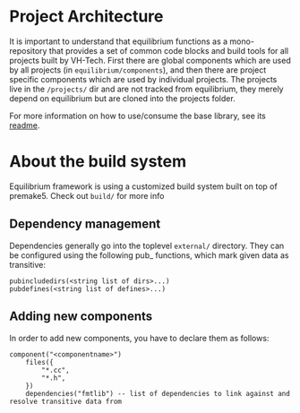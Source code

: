 # Project Architecture

It is important to understand that equilibrium functions as a mono-repository that provides a set of common code blocks and build tools for all projects built by VH-Tech. First there are global components which are used by all projects (in `equilibrium/components`), and then there are project specific components which are used by individual projects. 
The projects live in the `/projects/` dir and are not tracked from equilibrium, they merely depend on equilibrium but are cloned into the projects folder.

For more information on how to use/consume the base library, see its [readme](../base/readme.md).

# About the build system
Equilibrium framework is using a customized build system built on top of premake5. Check out `build/` for more info

## Dependency management
Dependencies generally go into the toplevel `external/` directory. They can be configured using the following pub_ functions, which mark given data as transitive:
```
pubincludedirs(<string list of dirs>...)
pubdefines(<string list of defines>...)
```
## Adding new components
In order to add new components, you have to declare them as follows:
```
component("<componentname>")
    files({
        "*.cc",
        "*.h",
    })
    dependencies("fmtlib") -- list of dependencies to link against and resolve transitive data from
```